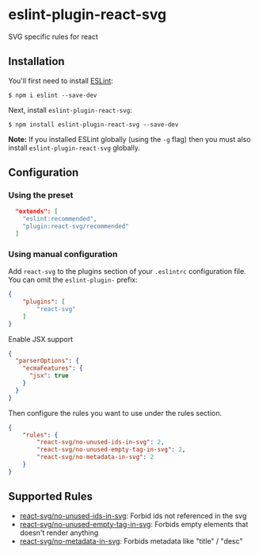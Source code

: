 # eslint-plugin-react-svg

SVG specific rules for react

## Installation

You'll first need to install [ESLint](http://eslint.org):

```
$ npm i eslint --save-dev
```

Next, install `eslint-plugin-react-svg`:

```
$ npm install eslint-plugin-react-svg --save-dev
```

**Note:** If you installed ESLint globally (using the `-g` flag) then you must also install `eslint-plugin-react-svg` globally.

## Configuration

### Using the preset

```json
  "extends": [
    "eslint:recommended",
    "plugin:react-svg/recommended"
  ]
```

### Using manual configuration

Add `react-svg` to the plugins section of your `.eslintrc` configuration file. You can omit the `eslint-plugin-` prefix:

```json
{
    "plugins": [
        "react-svg"
    ]
}
```

Enable JSX support

```json
{
  "parserOptions": {
    "ecmaFeatures": {
      "jsx": true
    }
  }
}
```


Then configure the rules you want to use under the rules section.

```json
{
    "rules": {
        "react-svg/no-unused-ids-in-svg": 2,
        "react-svg/no-unused-empty-tag-in-svg": 2,
        "react-svg/no-metadata-in-svg": 2
    }
}
```

## Supported Rules

* [react-svg/no-unused-ids-in-svg](docs/rules/no-unused-ids-in-svg.md): Forbid ids not referenced in the svg
* [react-svg/no-unused-empty-tag-in-svg](docs/rules/no-unused-empty-tag-in-svg): Forbids empty elements that doesn't render anything
* [react-svg/no-metadata-in-svg](docs/rules/no-metadata-in-svg): Forbids metadata like "title" / "desc"

